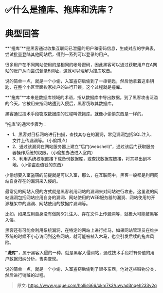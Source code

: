 # ✅什么是撞库、拖库和洗库？

# 典型回答


**”撞库”**是黑客通过收集互联网已泄露的用户和密码信息，生成对应的字典表，尝试批量登陆其他网站后，得到一系列可以登录的用户。



很多用户在不同网站使用的是相同的帐号密码，因此黑客可以通过获取用户在A网站的账户从而尝试登录B网址，这就可以理解为撞库攻击。



说的简单一点，就是一个小偷，入室盗窃后偷到了一串钥匙，然后他拿着这串钥匙，在整个小区里面挨家挨户的进行开锁。这个过程就是撞库。



**"拖库"**本来是数据库领域的术语，指从数据库中导出数据。到了黑客攻击泛滥的今天，它被用来指网站遭到入侵后，黑客窃取其数据库。



黑客通过技术手段窃取数据库的过程叫做拖库。就像小偷偷东西是一样的。



“拖库”的通常步骤为：



+ 1、黑客对目标网站进行扫描，查找其存在的漏洞，常见漏洞包括SQL注入、文件上传漏洞等。（小偷蹲点）
+ 2、通过该漏洞在网站服务器上建立“后门(webshell)”，通过该后门获取服务器操作系统的权限。（小偷想办法进入室内）
+ 3、利用系统权限直接下载备份数据库，或查找数据库链接，将其导出到本地。（小偷盗走值钱的东西）



小偷想要入室盗窃的前提就是可以入室，那么，在互联网中，黑客一般都是利用网站自身存在的漏洞来入侵的。



最常见的网站入侵的方式就是黑客利用网站的漏洞来对网站进行攻击。这里说的网站漏洞包括网站应用自身的漏洞、网站使用的WEB服务器的漏洞、网站使用的开源框架中的漏洞、网站使用的数据库漏洞等。



比如，如果应用自身没有做防SQL注入、存在文件上传漏洞等，就极大可能被黑客入侵。



黑客还有可能会利用系统漏洞，在特定的网站上进行挂马，如果网站管理员在维护系统的时候不小心访问到这些网站，就可能被植入木马，也会引发后续的拖库风险。



**“洗库”**，属于黑客入侵的一种，就是黑客入侵网站，通过技术手段将有价值的用户数据归纳分析，售卖变现。



说的简单一点，就是一个小偷，入室盗窃后偷到了很多东西，他对这些赃物分类，然后进行销赃的过程。



> 原文: <https://www.yuque.com/hollis666/xkm7k3/uwvad3nqeh233v2q>